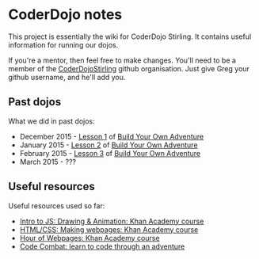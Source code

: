 # CoderDojo notes

This project is essentially the wiki for CoderDojo Stirling. It contains useful information for running our dojos.

If you're a mentor, then feel free to make changes. You'll need to be a member of the [CoderDojoStirling](https://github.com/CoderDojoStirling) github organisation. Just give Greg your github username, and he'll add you.

## Past dojos

What we did in past dojos:

* December 2015 - [Lesson 1](http://htmlpreview.github.io/?https://github.com/CoderDojoStirling/coderdojo-adventure/blob/master/learn.html) of [Build Your Own Adventure](https://github.com/CoderDojoStirling/coderdojo-adventure)
* January 2015 - [Lesson 2](http://htmlpreview.github.io/?https://github.com/CoderDojoStirling/coderdojo-adventure/blob/master/learn-2.html) of [Build Your Own Adventure](https://github.com/CoderDojoStirling/coderdojo-adventure)
* February 2015 - [Lesson 3](http://htmlpreview.github.io/?https://github.com/CoderDojoStirling/coderdojo-adventure/blob/master/learn-3.html) of [Build Your Own Adventure](https://github.com/CoderDojoStirling/coderdojo-adventure)
* March 2015 - ???

## Useful resources

Useful resources used so far:

* [Intro to JS: Drawing & Animation: Khan Academy course](https://www.khanacademy.org/computing/computer-programming/programming)
* [HTML/CSS: Making webpages: Khan Academy course](https://www.khanacademy.org/computing/computer-programming/html-css)
* [Hour of Webpages: Khan Academy course](https://www.khanacademy.org/computing/hour-of-code/hour-of-html/v/making-webpages-intro)
* [Code Combat: learn to code through an adventure](http://codecombat.com)
